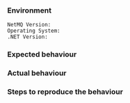 ### Environment

    NetMQ Version:    
    Operating System: 
    .NET Version:     

### Expected behaviour



### Actual behaviour



### Steps to reproduce the behaviour

